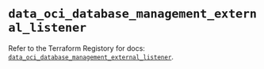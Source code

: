 # `data_oci_database_management_external_listener`

Refer to the Terraform Registory for docs: [`data_oci_database_management_external_listener`](https://registry.terraform.io/providers/oracle/oci/6.18.0/docs/data-sources/database_management_external_listener).
